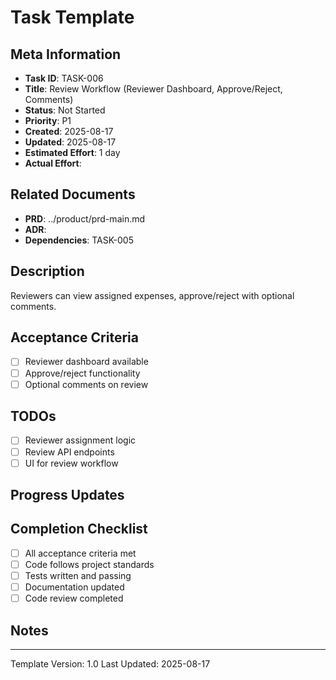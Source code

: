 
# Task Template

## Meta Information
- **Task ID**: TASK-006
- **Title**: Review Workflow (Reviewer Dashboard, Approve/Reject, Comments)
- **Status**: Not Started
- **Priority**: P1
- **Created**: 2025-08-17
- **Updated**: 2025-08-17
- **Estimated Effort**: 1 day
- **Actual Effort**: 

## Related Documents
- **PRD**: ../product/prd-main.md
- **ADR**: 
- **Dependencies**: TASK-005

## Description
Reviewers can view assigned expenses, approve/reject with optional comments.

## Acceptance Criteria
- [ ] Reviewer dashboard available
- [ ] Approve/reject functionality
- [ ] Optional comments on review

## TODOs
- [ ] Reviewer assignment logic
- [ ] Review API endpoints
- [ ] UI for review workflow

## Progress Updates

## Completion Checklist
- [ ] All acceptance criteria met
- [ ] Code follows project standards
- [ ] Tests written and passing
- [ ] Documentation updated
- [ ] Code review completed

## Notes

---
Template Version: 1.0
Last Updated: 2025-08-17
